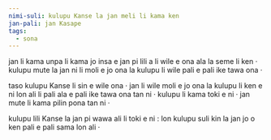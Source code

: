 ```yaml
---
nimi-suli: kulupu Kanse la jan meli li kama ken
jan-pali: jan Kasape
tags:
  - sona
---
```


jan li kama unpa li kama jo insa e jan pi lili a li wile e ona ala la seme li ken · kulupu mute la jan ni li moli e jo ona la kulupu li wile pali e pali ike tawa ona ·

taso kulupu Kanse li sin e wile ona · jan li wile moli e jo ona la kulupu li ken e ni lon ali li pali ala e pali ike tawa ona tan ni · kulupu li kama toki e ni · jan mute li kama pilin pona tan ni ·

kulupu lili Kanse la jan pi wawa ali li toki e ni : lon kulupu suli kin la jan jo o ken pali e pali sama lon ali ·